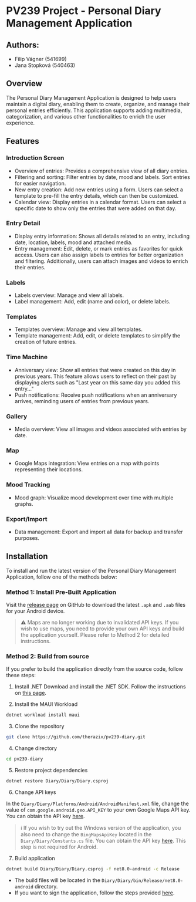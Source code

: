 # PV239 Project - Personal Diary Management Application

## Authors:
- Filip Vágner (541699)
- Jana Stopková (540463)

## Overview
The Personal Diary Management Application is designed to help users maintain a digital diary, enabling them to create, organize, and manage their personal entries efficiently. This application supports adding multimedia, categorization, and various other functionalities to enrich the user experience.

## Features

### Introduction Screen
- Overview of entries: Provides a comprehensive view of all diary entries.
- Filtering and sorting: Filter entries by date, mood and labels. Sort entries for easier navigation.
- New entry creation: Add new entries using a form. Users can select a template to pre-fill the entry details, which can then be customized.
- Calendar view: Display entries in a calendar format. Users can select a specific date to show only the entries that were added on that day.

### Entry Detail
- Display entry information: Shows all details related to an entry, including date, location, labels, mood and attached media.
- Entry management: Edit, delete, or mark entries as favorites for quick access. Users can also assign labels to entries for better organization and filtering. Additionally, users can attach images and videos to enrich their entries.

### Labels
- Labels overview: Manage and view all labels.
- Label management: Add, edit (name and color), or delete labels.

### Templates
- Templates overview: Manage and view all templates.
- Template management: Add, edit, or delete templates to simplify the creation of future entries.

### Time Machine
- Anniversary view: Show all entries that were created on this day in previous years. This feature allows users to reflect on their past by displaying alerts such as "Last year on this same day you added this entry..."
- Push notifications: Receive push notifications when an anniversary arrives, reminding users of entries from previous years.

### Gallery
- Media overview: View all images and videos associated with entries by date.

### Map
- Google Maps integration: View entries on a map with points representing their locations.

### Mood Tracking
- Mood graph: Visualize mood development over time with multiple graphs.

### Export/Import
- Data management: Export and import all data for backup and transfer purposes.

## Installation
To install and run the latest version of the Personal Diary Management Application, follow one of the methods below:

### Method 1: Install Pre-Built Application
Visit the [release page](https://github.com/therazix/pv239-diary/releases/latest) on GitHub to download the latest `.apk` and `.aab` files for your Android device.

> ⚠️ Maps are no longer working due to invalidated API keys. If you wish to use maps, you need to provide your own API keys and build the application yourself. Please refer to Method 2 for detailed instructions.

### Method 2: Build from source
If you prefer to build the application directly from the source code, follow these steps:

1. Install .NET
Download and install the .NET SDK. Follow the instructions on [this page](https://learn.microsoft.com/en-us/dotnet/core/install/windows).


2. Install the MAUI Workload
```sh
dotnet workload install maui
```

3. Clone the repository
```sh
git clone https://github.com/therazix/pv239-diary.git
```

4. Change directory
```sh
cd pv239-diary
```

5. Restore project dependencies
```sh
dotnet restore Diary/Diary/Diary.csproj
```

6. Change API keys

In the `Diary/Diary/Platforms/Android/AndroidManifest.xml` file, change the value of `com.google.android.geo.API_KEY` to your own Google Maps API key. You can obtain the API key [here](https://developers.google.com/maps/documentation/android-sdk).

> ℹ️ If you wish to try out the Windows version of the application, you also need to change the `BingMapsApiKey` located in the `Diary/Diary/Constants.cs` file. You can obtain the API key [here](https://www.bingmapsportal.com/). This step is not required for Android.

7. Build application
```sh
dotnet build Diary/Diary/Diary.csproj -f net8.0-android -c Release
```
- The build files will be located in the `Diary/Diary/bin/Release/net8.0-android` directory.
- If you want to sign the application, follow the steps provided [here](https://learn.microsoft.com/en-us/dotnet/maui/android/deployment/publish-cli?view=net-maui-8.0).
